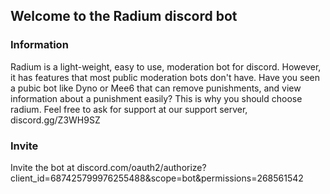 ## Welcome to the Radium discord bot


### Information

Radium is a light-weight, easy to use, moderation bot for discord. However, it has features that most public moderation bots don't have. Have you seen a pubic bot like Dyno or Mee6 that can remove punishments, and view information about a punishment easily? This is why you should choose radium. Feel free to ask for support at our support server, discord.gg/Z3WH9SZ

### Invite 
Invite the bot at discord.com/oauth2/authorize?client_id=687425799976255488&scope=bot&permissions=268561542

